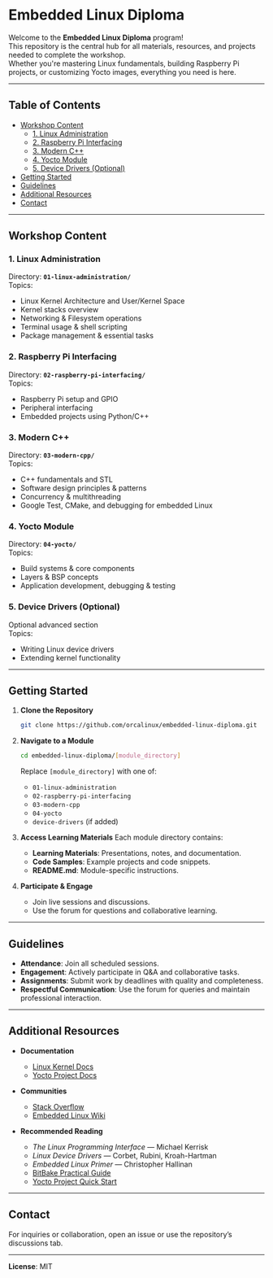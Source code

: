# Embedded Linux Diploma

Welcome to the **Embedded Linux Diploma** program!  
This repository is the central hub for all materials, resources, and projects needed to complete the workshop.  
Whether you're mastering Linux fundamentals, building Raspberry Pi projects, or customizing Yocto images, everything you need is here.

---

## Table of Contents
- [Workshop Content](#workshop-content)
  - [1. Linux Administration](#1-linux-administration)
  - [2. Raspberry Pi Interfacing](#2-raspberry-pi-interfacing)
  - [3. Modern C++](#3-modern-c)
  - [4. Yocto Module](#4-yocto-module)
  - [5. Device Drivers (Optional)](#5-device-drivers-optional)
- [Getting Started](#getting-started)
- [Guidelines](#guidelines)
- [Additional Resources](#additional-resources)
- [Contact](#contact)

---

## Workshop Content

### 1. Linux Administration
Directory: **`01-linux-administration/`**  
Topics:
- Linux Kernel Architecture and User/Kernel Space
- Kernel stacks overview
- Networking & Filesystem operations
- Terminal usage & shell scripting
- Package management & essential tasks

### 2. Raspberry Pi Interfacing
Directory: **`02-raspberry-pi-interfacing/`**  
Topics:
- Raspberry Pi setup and GPIO
- Peripheral interfacing
- Embedded projects using Python/C++

### 3. Modern C++
Directory: **`03-modern-cpp/`**  
Topics:
- C++ fundamentals and STL
- Software design principles & patterns
- Concurrency & multithreading
- Google Test, CMake, and debugging for embedded Linux

### 4. Yocto Module
Directory: **`04-yocto/`**   
Topics:
- Build systems & core components
- Layers & BSP concepts
- Application development, debugging & testing

### 5. Device Drivers (Optional)
Optional advanced section  
Topics:
- Writing Linux device drivers
- Extending kernel functionality

---

## Getting Started

1. **Clone the Repository**
   ```bash
   git clone https://github.com/orcalinux/embedded-linux-diploma.git

2. **Navigate to a Module**

   ```bash
   cd embedded-linux-diploma/[module_directory]
   ```

   Replace `[module_directory]` with one of:

   * `01-linux-administration`
   * `02-raspberry-pi-interfacing`
   * `03-modern-cpp`
   * `04-yocto`
   * `device-drivers` (if added)

3. **Access Learning Materials**
   Each module directory contains:

   * **Learning Materials**: Presentations, notes, and documentation.
   * **Code Samples**: Example projects and code snippets.
   * **README.md**: Module-specific instructions.

4. **Participate & Engage**

   * Join live sessions and discussions.
   * Use the forum for questions and collaborative learning.

---

## Guidelines

* **Attendance**: Join all scheduled sessions.
* **Engagement**: Actively participate in Q\&A and collaborative tasks.
* **Assignments**: Submit work by deadlines with quality and completeness.
* **Respectful Communication**: Use the forum for queries and maintain professional interaction.

---

## Additional Resources

* **Documentation**

  * [Linux Kernel Docs](https://www.kernel.org/doc/html/latest/)
  * [Yocto Project Docs](https://docs.yoctoproject.org/)
* **Communities**

  * [Stack Overflow](https://stackoverflow.com/)
  * [Embedded Linux Wiki](https://elinux.org/Main_Page)
* **Recommended Reading**

  * *The Linux Programming Interface* — Michael Kerrisk
  * *Linux Device Drivers* — Corbet, Rubini, Kroah-Hartman
  * *Embedded Linux Primer* — Christopher Hallinan
  * [BitBake Practical Guide](https://a4z.gitlab.io/docs/BitBake/guide.html)
  * [Yocto Project Quick Start](https://docs.yoctoproject.org/2.4.2/yocto-project-qs/yocto-project-qs.html)

---

## Contact

For inquiries or collaboration, open an issue or use the repository’s discussions tab.

---

**License**: MIT
